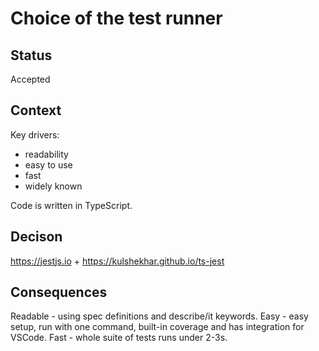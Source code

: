 # Choice of the test runner

## Status
Accepted

## Context
Key drivers:
- readability
- easy to use
- fast
- widely known

Code is written in TypeScript.

## Decison
https://jestjs.io + https://kulshekhar.github.io/ts-jest

## Consequences
Readable - using spec definitions and describe/it keywords.
Easy - easy setup, run with one command, built-in coverage and has integration for VSCode.
Fast - whole suite of tests runs under 2-3s.

